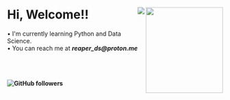 <html>
<head>
<h1>
Hi, Welcome!! <img src ="https://media.tenor.com/NCRHhqkXrJYAAAAi/programmers-go-internet.gif"/ align ="right" height ="200" width ="180">
<img src = "https://komarev.com/ghpvc/?username=reaper-bits&color=red&label=PROFILE+VIEWS&style=for-the-badge" align="right"/>
</h1>

</head>

<body>
• I'm currently learning Python and Data Science. <br>
• You can reach me at <b><i>reaper_ds@proton.me</i><b> <br>

<br>
<br>
<br>

![GitHub followers](https://img.shields.io/github/followers/Reaper-bits?style=social)
</body>
</html>

